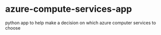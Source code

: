 # azure-compute-services-app
python  app to help make a decision on which azure computer services to choose
